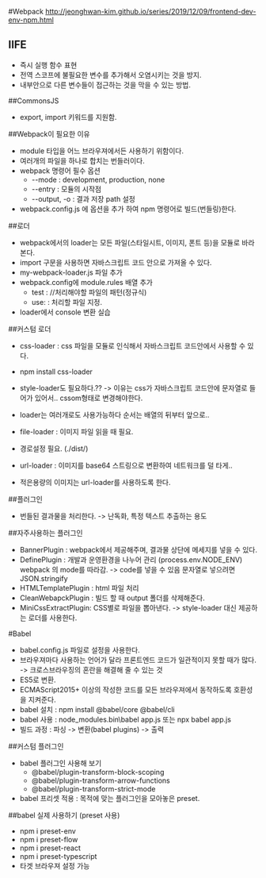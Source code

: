 #Webpack
http://jeonghwan-kim.github.io/series/2019/12/09/frontend-dev-env-npm.html

## IIFE
  * 즉시 실행 함수 표현
  * 전역 스코프에 불필요한 변수를 추가해서 오염시키는 것을 방지.
  * 내부안으로 다른 변수들이 접근하는 것을 막을 수 있는 방법.
  
##CommonsJS
  * export, import 키워드를 지원함.
  
##Webpack이 필요한 이유
  * module 타입을 어느 브라우져에서든 사용하기 위함이다.
  * 여러개의 파일을 하나로 합치는 번들러이다.
  * webpack 명령어 필수 옵션
    * --mode : development, production, none
    * --entry : 모듈의 시작점
    * --output, -o : 결과 저장 path 설정
  * webpack.config.js 에 옵션을 추가 하여 npm 명령어로 빌드(번들링)한다.
  
##로더
  * webpack에서의 loader는 모든 파일(스타일시트, 이미지, 폰트 등)을 모듈로 바라본다.
  * import 구문을 사용하면 자바스크립트 코드 안으로 가져올 수 있다.
  * my-webpack-loader.js 파일 추가
  * webpack.config에 module.rules 배열 추가
    * test : //처리해야할 파일의 패턴(정규식)
    * use: : 처리할 파일 지정.
  * loader에서 console 변환 실습
    
##커스텀 로더
  * css-loader : css 파일을 모듈로 인식해서 자바스크립트 코드안에서 사용할 수 있다.
  * npm install css-loader
  * style-loader도 필요하다.?? -> 이유는 css가 자바스크립트 코드안에 문자열로 들어가 있어서.. cssom형태로 변경해야한다.
  * loader는 여러개로도 사용가능하다 순서는 배열의 뒤부터 앞으로..

  * file-loader : 이미지 파일 읽을 때 필요.
  * 경로설정 필요. (./dist/)
  
  * url-loader : 이미지를 base64 스트링으로 변환하여 네트워크를 덜 타게..
  * 적은용량의 이미지는 url-loader를 사용하도록 한다.
  
##플러그인
  * 번들된 결과물을 처리한다. -> 난독화, 특정 텍스트 추출하는 용도
  
##자주사용하는 플러그인
  * BannerPlugin : webpack에서 제공해주며, 결과물 상단에 메세지를 넣을 수 있다.
  * DefinePlugin : 개발과 운영환경을 나누어 관리 (process.env.NODE_ENV) webpack 의 mode를 따라감. -> code를 넣을 수 있음 문자열로 넣으려면 JSON.stringify
  * HTMLTemplatePlugin : html 파일 처리 
  * CleanWebapckPlugin : 빌드 할 때 output 폴더를 삭제해준다.
  * MiniCssExtractPlugin: CSS별로 파일을 뽑아낸다. -> style-loader 대신 제공하는 로더를 사용한다.
  
  
#Babel
  * babel.config.js 파일로 설정을 사용한다.
  * 브라우져마다 사용하는 언어가 달라 프론트엔드 코드가 일관적이지 못할 때가 많다. -> 크로스브라우징의 혼란을 해결해 줄 수 있는 것 
  * ES5로 변환.
  * ECMAScript2015+ 이상의 작성한 코드를 모든 브라우져에서 동작하도록 호환성을 지켜준다.
  * babel 설치 : npm install @babel/core @babel/cli
  * babel 사용 : node_modules\.bin\babel app.js 또는 npx babel app.js
  * 빌드 과정 : 파싱 -> 변환(babel plugins) -> 출력
  
##커스텀 플러그인
  * babel 플러그인 사용해 보기
    * @babel/plugin-transform-block-scoping
    * @babel/plugin-transform-arrow-functions
    * @babel/plugin-transform-strict-mode
  * babel 프리셋 적용 : 목적에 맞는 플러그인을 모아놓은 preset.
  
##babel 실제 사용하기 (preset 사용)
  * npm i preset-env
  * npm i preset-flow
  * npm i preset-react
  * npm i preset-typescript
  * 타겟 브라우져 설정 가능
